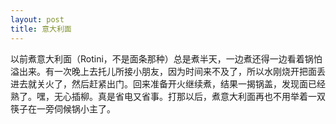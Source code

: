```yaml
---
layout: post
title: 意大利面
---
```


以前煮意大利面（Rotini，不是面条那种）总是煮半天，一边煮还得一边看着锅怕溢出来。有一次晚上去托儿所接小朋友，因为时间来不及了，所以水刚烧开把面丢进去就关火了，然后赶紧出门。回来准备开火继续煮，结果一揭锅盖，发现面已经熟了。嘿，无心插柳。真是省电又省事。打那以后，煮意大利面再也不用举着一双筷子在一旁伺候锅小主了。
